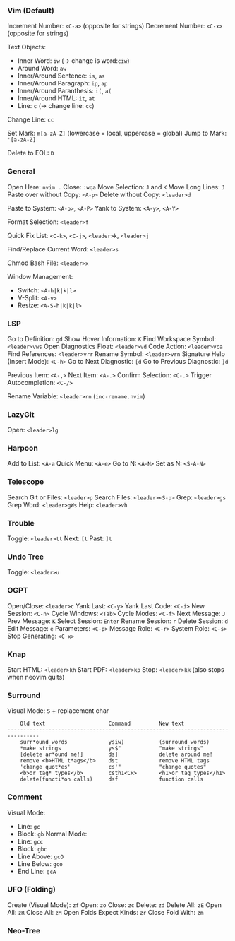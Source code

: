
### Vim (Default)
Increment Number: `<C-a>` (opposite for strings)
Decrement Number: `<C-x>` (opposite for strings)

Text Objects:
 - Inner Word: `iw` (→ change is word:`ciw`)
 - Around Word: `aw`
 - Inner/Around Sentence: `is`, `as`
 - Inner/Around Paragraph: `ip`, `ap`
 - Inner/Around Paranthesis: `i(`, `a(`
 - Inner/Around HTML: `it`, `at`
 - Line: `c` (→ change line: `cc`)

Change Line: `cc`

Set Mark: `m[a-zA-Z]` (lowercase = local, uppercase = global)
Jump to Mark: `'[a-zA-Z]`

Delete to EOL: `D`

### General
Open Here: `nvim .`
Close: `:wqa`
Move Selection: `J` and `K`
Move Long Lines: `J`
Paste over without Copy: `<A-p>`
Delete without Copy: `<leader>d`

Paste to System: `<A-p>`, `<A-P>`
Yank to System: `<A-y>`, `<A-Y>`

Format Selection: `<leader>f`

Quick Fix List: `<C-k>`, `<C-j>`, `<leader>k`, `<leader>j`

Find/Replace Current Word: `<leader>s`

Chmod Bash File: `<leader>x`

Window Management:
 - Switch: `<A-h|k|k|l>`
 - V-Split: `<A-v>`
 - Resize: `<A-S-h|k|k|l>`

### LSP
Go to Definition: `gd`
Show Hover Information: `K`
Find Workspace Symbol: `<leader>vws`
Open Diagnostics Float: `<leader>vd`
Code Action: `<leader>vca`
Find References: `<leader>vrr`
Rename Symbol: `<leader>vrn`
Signature Help (Insert Mode): `<C-h>`
Go to Next Diagnostic: `[d`
Go to Previous Diagnostic: `]d`

Previous Item: `<A-,>`
Next Item: `<A-.>`
Confirm Selection: `<C-.>`
Trigger Autocompletion: `<C-/>`

Rename Variable: `<leader>rn` (`inc-rename.nvim`)

### LazyGit
Open: `<leader>lg`

### Harpoon
Add to List: `<A-a`
Quick Menu: `<A-e>`
Go to N: `<A-N>`
Set as N: `<S-A-N>`

### Telescope
Search Git or Files: `<leader>p`
Search Files: `<leader><S-p>`
Grep: `<leader>gs`
Grep Word: `<leader>gWs`
Help: `<leader>vh`

### Trouble
Toggle: `<leader>tt`
Next: `[t`
Past: `]t`

### Undo Tree
Toggle: `<leader>u`

### OGPT
Open/Close: `<leader>c`
Yank Last: `<C-y>`
Yank Last Code: `<C-i>`
New Session: `<C-n>`
Cycle Windows: `<Tab>`
Cycle Modes: `<C-f>`
Next Message: `J`
Prev Message: `K`
Select Session: `Enter`
Rename Session: `r`
Delete Session: `d`
Edit Message: `e`
Parameters: `<C-p>`
Message Role: `<C-r>`
System Role: `<C-s>`
Stop Generating: `<C-x>`

### Knap
Start HTML: `<leader>kh`
Start PDF: `<leader>kp`
Stop: `<leader>kk` (also stops when neovim quits)

### Surround
Visual Mode: `S` + replacement char
```
    Old text                    Command         New text
--------------------------------------------------------------------------------
    surr*ound_words             ysiw)           (surround_words)
    *make strings               ys$"            "make strings"
    [delete ar*ound me!]        ds]             delete around me!
    remove <b>HTML t*ags</b>    dst             remove HTML tags
    'change quot*es'            cs'"            "change quotes"
    <b>or tag* types</b>        csth1<CR>       <h1>or tag types</h1>
    delete(functi*on calls)     dsf             function calls
```

### Comment
Visual Mode:
 - Line: `gc`
 - Block: `gb`
Normal Mode:
 - Line: `gcc`
 - Block: `gbc`
 - Line Above: `gcO`
 - Line Below: `gco`
 - End Line: `gcA`

### UFO (Folding)
Create (Visual Mode): `zf`
Open: `zo`
Close: `zc`
Delete: `zd`
Delete All: `zE`
Open All: `zR`
Close All: `zM`
Open Folds Expect Kinds: `zr`
Close Fold With: `zm`


### Neo-Tree
